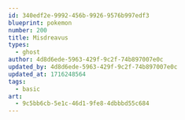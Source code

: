 ```yaml
---
id: 340edf2e-9992-456b-9926-9576b997edf3
blueprint: pokemon
number: 200
title: Misdreavus
types:
  - ghost
author: 4d8d6ede-5963-429f-9c2f-74b897007e0c
updated_by: 4d8d6ede-5963-429f-9c2f-74b897007e0c
updated_at: 1716248564
tags:
  - basic
art:
  - 9c5bb6cb-5e1c-46d1-9fe8-4dbbbd55c684
---
```

